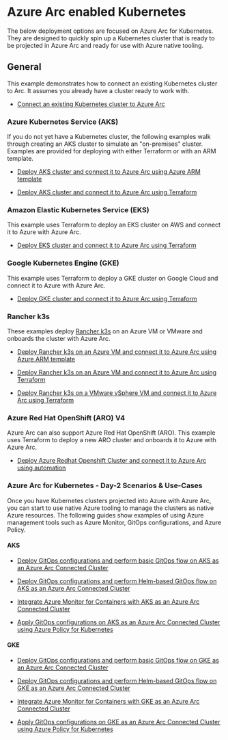 # Azure Arc enabled Kubernetes

The below deployment options are focused on Azure Arc for Kubernetes. They are designed to quickly spin up a Kubernetes cluster that is ready to be projected in Azure Arc and ready for use with Azure native tooling. 

## General

This example demonstrates how to connect an existing Kubernetes cluster to Arc. It assumes you already have a cluster ready to work with.

* [Connect an existing Kubernetes cluster to Azure Arc](docs/onboard_k8s.md)

### Azure Kubernetes Service (AKS)

If you do not yet have a Kubernetes cluster, the following examples walk through creating an AKS cluster to simulate an "on-premises" cluster. Examples are provided for deploying with either Terraform or with an ARM template.

* [Deploy AKS cluster and connect it to Azure Arc using Azure ARM template](docs/aks_arm_template.md)

* [Deploy AKS cluster and connect it to Azure Arc using Terraform](docs/aks_terraform.md)

### Amazon Elastic Kubernetes Service (EKS)

This example uses Terraform to deploy an EKS cluster on AWS and connect it to Azure with Azure Arc.

* [Deploy EKS cluster and connect it to Azure Arc using Terraform](docs/eks_terraform.md)

### Google Kubernetes Engine (GKE)

This example uses Terraform to deploy a GKE cluster on Google Cloud and connect it to Azure with Azure Arc.

* [Deploy GKE cluster and connect it to Azure Arc using Terraform](docs/gke_terraform.md)

### Rancher k3s

These examples deploy [Rancher k3s](https://github.com/rancher/k3s) on an Azure VM or VMware and onboards the cluster with Azure Arc. 

* [Deploy Rancher k3s on an Azure VM and connect it to Azure Arc using Azure ARM template](docs/rancher_k3s_azure_arm_template.md)

* [Deploy Rancher k3s on an Azure VM and connect it to Azure Arc using Terraform](docs/rancher_k3s_azure_terraform.md)

* [Deploy Rancher k3s on a VMware vSphere VM and connect it to Azure Arc using Terraform](docs/rancher_k3s_vmware_terraform.md)

### Azure Red Hat OpenShift (ARO) V4

Azure Arc can also support Azure Red Hat OpenShift (ARO). This example uses Terraform to deploy a new ARO cluster and onboards it to Azure with Azure Arc.

* [Deploy Azure Redhat Openshift Cluster and connect it to Azure Arc using automation](docs/aro_script.md)

### Azure Arc for Kubernetes - Day-2 Scenarios & Use-Cases

Once you have Kubernetes clusters projected into Azure with Azure Arc, you can start to use native Azure tooling to manage the clusters as native Azure resources. The following guides show examples of using Azure management tools such as Azure Monitor, GitOps configurations, and Azure Policy.

#### AKS

* [Deploy GitOps configurations and perform basic GitOps flow on AKS as an Azure Arc Connected Cluster](docs/aks_gitops_basic.md)

* [Deploy GitOps configurations and perform Helm-based GitOps flow on AKS as an Azure Arc Connected Cluster](docs/aks_gitops_helm.md)

* [Integrate Azure Monitor for Containers with AKS as an Azure Arc Connected Cluster](docs/aks_monitor.md)

* [Apply GitOps configurations on AKS as an Azure Arc Connected Cluster using Azure Policy for Kubernetes ](docs/aks_policy.md)

#### GKE

* [Deploy GitOps configurations and perform basic GitOps flow on GKE as an Azure Arc Connected Cluster](docs/gke_gitops_basic.md)

* [Deploy GitOps configurations and perform Helm-based GitOps flow on GKE as an Azure Arc Connected Cluster](docs/gke_gitops_helm.md)

* [Integrate Azure Monitor for Containers with GKE as an Azure Arc Connected Cluster](docs/gke_monitor.md)

* [Apply GitOps configurations on GKE as an Azure Arc Connected Cluster using Azure Policy for Kubernetes ](docs/gke_policy.md)
